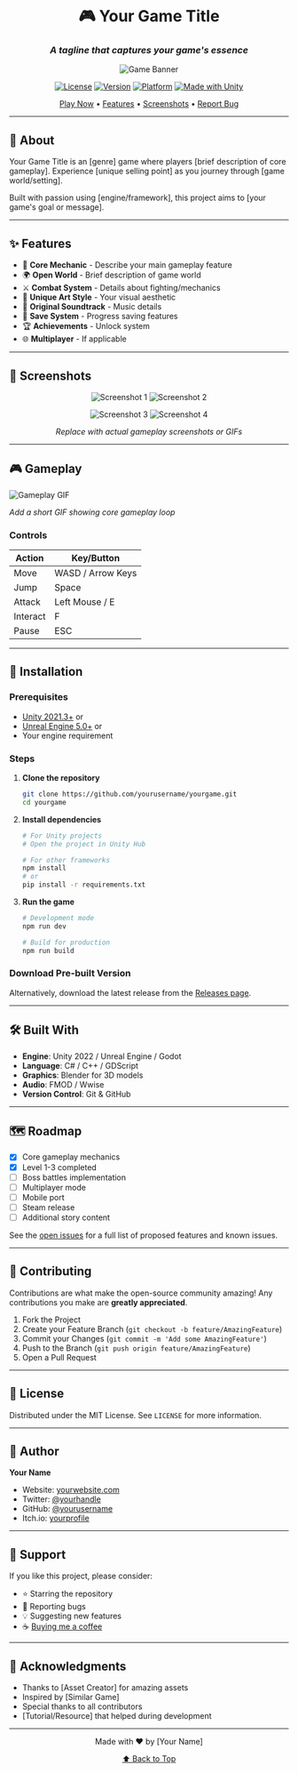 <div align="center">

# 🎮 Your Game Title

### *A tagline that captures your game's essence*

![Game Banner](https://via.placeholder.com/800x200/667eea/ffffff?text=Your+Game+Banner)

[![License](https://img.shields.io/badge/license-MIT-blue.svg)](LICENSE)
[![Version](https://img.shields.io/badge/version-1.0.0-green.svg)](https://github.com/yourusername/yourgame/releases)
[![Platform](https://img.shields.io/badge/platform-Windows%20%7C%20Mac%20%7C%20Linux-lightgrey.svg)]()
[![Made with Unity](https://img.shields.io/badge/Made%20with-Unity-black.svg?logo=unity)](https://unity.com)

[Play Now](#installation) • [Features](#features) • [Screenshots](#screenshots) • [Report Bug](https://github.com/yourusername/yourgame/issues)

</div>

---

## 🌟 About

Your Game Title is an [genre] game where players [brief description of core gameplay]. Experience [unique selling point] as you journey through [game world/setting].

Built with passion using [engine/framework], this project aims to [your game's goal or message].

---

## ✨ Features

- 🎯 **Core Mechanic** - Describe your main gameplay feature
- 🌍 **Open World** - Brief description of game world
- ⚔️ **Combat System** - Details about fighting/mechanics
- 🎨 **Unique Art Style** - Your visual aesthetic
- 🎵 **Original Soundtrack** - Music details
- 💾 **Save System** - Progress saving features
- 🏆 **Achievements** - Unlock system
- 🌐 **Multiplayer** - If applicable

---

## 📸 Screenshots

<div align="center">

![Screenshot 1](https://via.placeholder.com/400x250/667eea/ffffff?text=Gameplay+1)
![Screenshot 2](https://via.placeholder.com/400x250/764ba2/ffffff?text=Gameplay+2)

![Screenshot 3](https://via.placeholder.com/400x250/f093fb/ffffff?text=Gameplay+3)
![Screenshot 4](https://via.placeholder.com/400x250/4facfe/ffffff?text=Gameplay+4)

*Replace with actual gameplay screenshots or GIFs*

</div>

---

## 🎮 Gameplay

![Gameplay GIF](https://via.placeholder.com/600x400/667eea/ffffff?text=Gameplay+GIF+Here)

*Add a short GIF showing core gameplay loop*

### Controls

| Action | Key/Button |
|--------|-----------|
| Move | WASD / Arrow Keys |
| Jump | Space |
| Attack | Left Mouse / E |
| Interact | F |
| Pause | ESC |

---

## 🚀 Installation

### Prerequisites

- [Unity 2021.3+](https://unity.com) or
- [Unreal Engine 5.0+](https://unrealengine.com) or
- Your engine requirement

### Steps

1. **Clone the repository**
   ```bash
   git clone https://github.com/yourusername/yourgame.git
   cd yourgame
   ```

2. **Install dependencies**
   ```bash
   # For Unity projects
   # Open the project in Unity Hub

   # For other frameworks
   npm install
   # or
   pip install -r requirements.txt
   ```

3. **Run the game**
   ```bash
   # Development mode
   npm run dev
   
   # Build for production
   npm run build
   ```

### Download Pre-built Version

Alternatively, download the latest release from the [Releases page](https://github.com/yourusername/yourgame/releases).

---

## 🛠️ Built With

- **Engine**: Unity 2022 / Unreal Engine / Godot
- **Language**: C# / C++ / GDScript
- **Graphics**: Blender for 3D models
- **Audio**: FMOD / Wwise
- **Version Control**: Git & GitHub

---

## 🗺️ Roadmap

- [x] Core gameplay mechanics
- [x] Level 1-3 completed
- [ ] Boss battles implementation
- [ ] Multiplayer mode
- [ ] Mobile port
- [ ] Steam release
- [ ] Additional story content

See the [open issues](https://github.com/yourusername/yourgame/issues) for a full list of proposed features and known issues.

---

## 🤝 Contributing

Contributions are what make the open-source community amazing! Any contributions you make are **greatly appreciated**.

1. Fork the Project
2. Create your Feature Branch (`git checkout -b feature/AmazingFeature`)
3. Commit your Changes (`git commit -m 'Add some AmazingFeature'`)
4. Push to the Branch (`git push origin feature/AmazingFeature`)
5. Open a Pull Request

---

## 📝 License

Distributed under the MIT License. See `LICENSE` for more information.

---

## 👤 Author

**Your Name**

- Website: [yourwebsite.com](https://yourwebsite.com)
- Twitter: [@yourhandle](https://twitter.com/yourhandle)
- GitHub: [@yourusername](https://github.com/yourusername)
- Itch.io: [yourprofile](https://itch.io/profile/yourname)

---

## 💖 Support

If you like this project, please consider:

- ⭐ Starring the repository
- 🐛 Reporting bugs
- 💡 Suggesting new features
- ☕ [Buying me a coffee](https://buymeacoffee.com/yourname)

---

## 🙏 Acknowledgments

- Thanks to [Asset Creator] for amazing assets
- Inspired by [Similar Game]
- Special thanks to all contributors
- [Tutorial/Resource] that helped during development

---

<div align="center">

Made with ❤️ by [Your Name]

[⬆ Back to Top](#-your-game-title)

</div>
